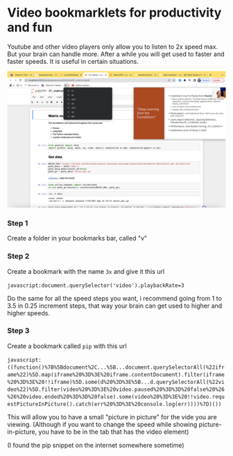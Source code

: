 # Video bookmarklets for productivity and fun

Youtube and other video players only allow you to listen to 2x speed max. But your brain can handle more. After a while you will get used to faster and faster speeds. It is useful in certain situations.

![Screenshot](screenshot.png)

### Step 1
Create a folder in your bookmarks bar, called "v"

### Step 2
Create a bookmark with the name `3x` and give it this url 

```javascript:document.querySelector('video').playbackRate=3```


Do the same for all the speed steps you want, i recommend going from 1 to 3.5 in 0.25 increment steps, that way your brain can get used to higher and higher speeds.

### Step 3
Create a bookmark called `pip` with this url 

```javascript:((function()%7B%5Bdocument%2C...%5B...document.querySelectorAll(%22iframe%22)%5D.map(iframe%20%3D%3E%20iframe.contentDocument).filter(iframe%20%3D%3E%20!!iframe)%5D.some(d%20%3D%3E%5B...d.querySelectorAll(%22video%22)%5D.filter(video%20%3D%3E%20video.paused%20%3D%3D%20false%20%26%26%20video.ended%20%3D%3D%20false).some(video%20%3D%3E%20!!video.requestPictureInPicture().catch(err%20%3D%3E%20console.log(err))))%7D)())```

This will allow you to have a small "picture in picture" for the vide you are viewing.
(Although if you want to change the speed while showing picture-in-picture, you have to be in the tab that has the video element)

(I found the pip snippet on the internet somewhere sometime)
